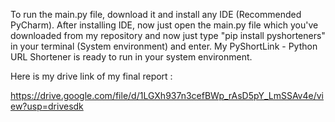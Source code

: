To run the main.py file, download it and install any IDE (Recommended PyCharm).
After installing IDE, now just open the main.py file which you've downloaded from my repository and now just type "pip install pyshorteners" in your terminal (System environment) and enter.
My PyShortLink - Python URL Shortener is ready to run in your system environment.


Here is my drive link of my final report :

https://drive.google.com/file/d/1LGXh937n3cefBWp_rAsD5pY_LmSSAv4e/view?usp=drivesdk
